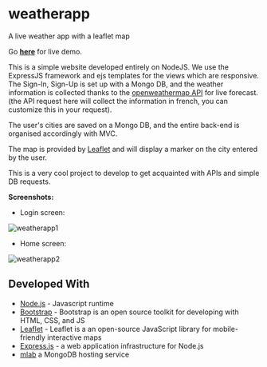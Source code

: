 # weatherapp
A live weather app with a leaflet map

Go **[here](https://nameless-castle-27658.herokuapp.com/)** for live demo.

This is a simple website developed entirely on NodeJS. We use the ExpressJS framework and ejs templates for the views which are responsive.
The Sign-In, Sign-Up is set up with a Mongo DB, and the weather information is collected thanks to the [openweathermap API](https://openweathermap.org/) for live forecast. (the API request here will collect the information in french, you can customize this in your request).

The user's cities are saved on a Mongo DB, and the entire back-end is organised accordingly with MVC.

The map is provided by [Leaflet](https://leafletjs.com/) and will display a marker on the city entered by the user.

This is a very cool project to develop to get acquainted with APIs and simple DB requests.


**Screenshots:**
* Login screen:


![weatherapp1](https://i.ibb.co/7gWZjQr/weatherapp1.png)

* Home screen:


![weatherapp2](https://i.ibb.co/fqwmL0v/weatherapp2.png)

## Developed With

* [Node.js](https://nodejs.org/en/) - Javascript runtime
* [Bootstrap](https://getbootstrap.com/) - Bootstrap is an open source toolkit for developing with HTML, CSS, and JS
* [Leaflet](https://leafletjs.com/) - Leaflet is a an open-source JavaScript library for mobile-friendly interactive maps
* [Express.js](https://expressjs.com/fr/) - a web application infrastructure for Node.js
* [mlab](https://mlab.com/) a MongoDB hosting service
